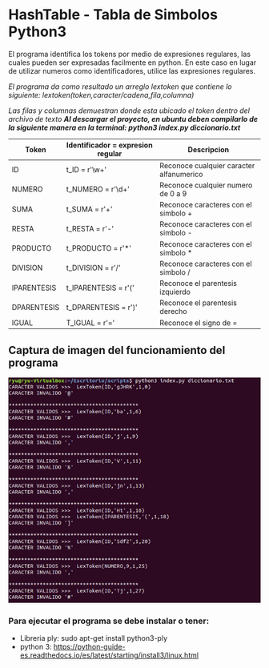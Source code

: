 # HashTable - Tabla de Simbolos Python3

El programa identifica los tokens por medio de expresiones regulares, las cuales pueden ser expresadas facilmente en python.
En este caso en lugar de utilizar numeros como identificadores, utilice las expresiones regulares. 

_El programa da como resultado un arreglo lextoken que contiene lo siguiente: lextoken(token,caracter/cadena,fila,columna)_

_Las filas y columnas demuestran donde esta ubicado el token dentro del archivo de texto_
***Al descargar el proyecto, en ubuntu deben compilarlo de la siguiente manera en la terminal: python3 index.py diccionario.txt***

| **Token** | **Identificador = expresion regular** |  **Descripcion** |
| ------------- | ------------- | ------------- |
| ID | t_ID = r'\w+'  | Reconoce cualquier caracter alfanumerico  |
| NUMERO | t_NUMERO = r'\d+'  | Reconoce cualquier numero de 0 a 9 |
| SUMA  | t_SUMA = r'\+'  | Reconoce caracteres con el simbolo + |
| RESTA| t_RESTA =  r'\-'  | Reconoce caracteres con el simbolo -|
| PRODUCTO  | t_PRODUCTO = r'\*'  | Reconoce caracteres con el simbolo * |
| DIVISION  | t_DIVISION = r'/'  | Reconoce caracteres con el simbolo / |
| IPARENTESIS | t_IPARENTESIS = r'\('  | Reconoce el parentesis izquierdo |
| DPARENTESIS | t_DPARENTESIS = r'\)' | Reconoce el parentesis derecho |
| IGUAL  | T_IGUAL = r'='  | Reconoce el signo de = |

## Captura de imagen del funcionamiento del programa
![alt text](https://github.com/ryu-ed/HashTable/raw/master/images/valid.PNG " ")

### Para ejecutar el programa se debe instalar o tener:
- Libreria ply: sudo apt-get install python3-ply
- python 3: https://python-guide-es.readthedocs.io/es/latest/starting/install3/linux.html
